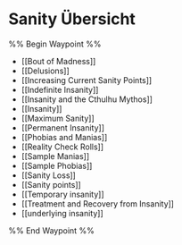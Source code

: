 # Sanity Übersicht

%% Begin Waypoint %%
- [[Bout of Madness]]
- [[Delusions]]
- [[Increasing Current Sanity Points]]
- [[Indefinite Insanity]]
- [[Insanity and the Cthulhu Mythos]]
- [[Insanity]]
- [[Maximum Sanity]]
- [[Permanent Insanity]]
- [[Phobias and Manias]]
- [[Reality Check Rolls]]
- [[Sample Manias]]
- [[Sample Phobias]]
- [[Sanity Loss]]
- [[Sanity points]]
- [[Temporary insanity]]
- [[Treatment and Recovery from Insanity]]
- [[underlying insanity]]

%% End Waypoint %%